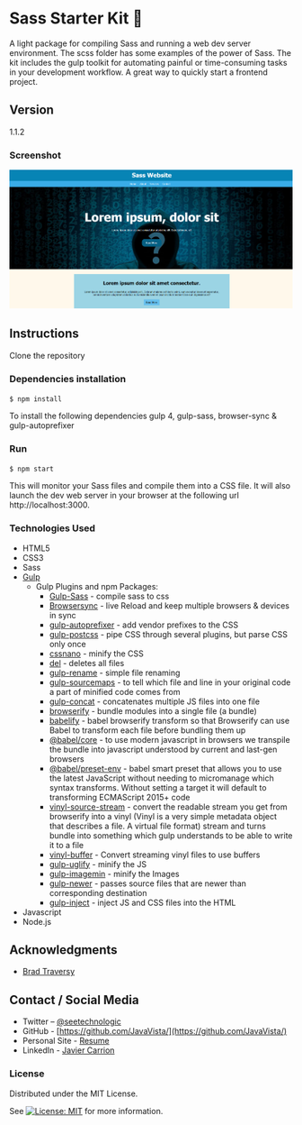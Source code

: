 # Sass Starter Kit 💁

A light package for compiling Sass and running a web dev server environment. The scss folder has some examples of the power of Sass. The kit includes the gulp toolkit for automating  painful or time-consuming tasks in your development workflow. A great way to quickly start a frontend project.

## Version

1.1.2

### Screenshot

![Sass Website](/SassSite.png)

## Instructions

Clone the repository

### Dependencies installation

`$ npm install`

To install the following dependencies gulp 4, gulp-sass, browser-sync & gulp-autoprefixer

### Run

`$ npm start`

This will monitor your Sass files and compile them into a CSS file. It will also launch the dev web server in your browser at the following url http://localhost:3000.


### Technologies Used

* HTML5
* CSS3
* Sass
* [Gulp](https://gulpjs.com/)
  * Gulp Plugins and npm Packages:
    * [Gulp-Sass](https://www.npmjs.com/package/gulp-sass) - compile sass to css
    * [Browsersync](https://browsersync.io/docs/gulp) - live Reload and keep multiple browsers & devices in sync
    * [gulp-autoprefixer](https://www.npmjs.com/package/gulp-autoprefixer) - add vendor prefixes to the CSS
    * [gulp-postcss](https://github.com/postcss/gulp-postcss) - pipe CSS through several plugins, but parse CSS only once
    * [cssnano](https://cssnano.co/) - minify the CSS
    * [del](https://www.npmjs.com/package/del) - deletes all files
    * [gulp-rename](https://www.npmjs.com/package/gulp-rename) - simple file renaming
    * [gulp-sourcemaps](https://www.npmjs.com/package/gulp-sourcemaps) -  to tell which file and line in your original code a part of minified code comes from
    * [gulp-concat](https://www.npmjs.com/package/gulp-concat) -  concatenates multiple JS files into one file
    * [browserify](http://browserify.org/) -  bundle modules into a single file (a bundle)
    * [babelify](https://www.npmjs.com/package/babelify) - babel browserify transform so that Browserify can use Babel to transform each file before bundling them up
    * [@babel/core](https://babeljs.io/docs/en/babel-core) - to use modern javascript in browsers we transpile the bundle into javascript understood by current and last-gen browsers
    * [@babel/preset-env](https://babeljs.io/docs/en/next/babel-preset-env.html) - babel smart preset that allows you to use the latest JavaScript without needing to micromanage which syntax transforms. Without setting a target it will default to transforming ECMAScript 2015+ code
    * [vinyl-source-stream](https://www.npmjs.com/package/vinyl-source-stream) - convert the readable stream you get from browserify into a vinyl (Vinyl is a very simple metadata object that describes a file. A virtual file format) stream and turns bundle into something which gulp understands to be able to write it to a file
    * [vinyl-buffer](https://www.npmjs.com/package/vinyl-buffer) - Convert streaming vinyl files to use buffers
    * [gulp-uglify](https://www.npmjs.com/package/gulp-uglify) - minify the JS
    * [gulp-imagemin](https://www.npmjs.com/package/gulp-imagemin) - minify the Images
    * [gulp-newer](https://www.npmjs.com/package/gulp-newer) - passes source files that are newer than corresponding destination
    * [gulp-inject](https://www.npmjs.com/package/gulp-inject) -  inject JS and CSS files into the HTML
* Javascript
* Node.js

## Acknowledgments

* [Brad Traversy](https://www.youtube.com/watch?v=rmXVmfx3rNo&t=105s)

## Contact / Social Media

* Twitter – [@seetechnologic](https://twitter.com/seetechnologic)
* GitHub - [https://github.com/JavaVista/](https://github.com/JavaVista/)
* Personal Site - [Resume](http://www.techno-logic.us/)
* LinkedIn - [Javier Carrion](https://www.linkedin.com/in/technologic)

### License

Distributed under the MIT License.

See [![License: MIT](https://img.shields.io/badge/License-MIT-yellow.svg)](LICENSE.md)
for more information.
